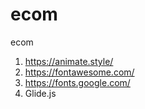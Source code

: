 # ecom
ecom


1) https://animate.style/
2) https://fontawesome.com/
3) https://fonts.google.com/
4) Glide.js
